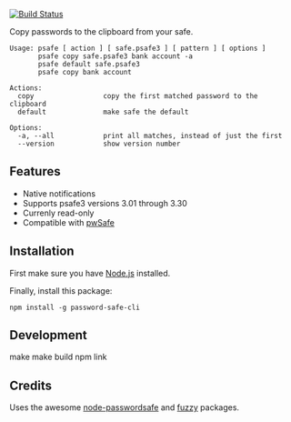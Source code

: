 [![Build Status](https://travis-ci.org/watsoncj/password-safe-cli.svg?branch=master)](https://travis-ci.org/watsoncj/password-safe-cli)

Copy passwords to the clipboard from your safe.

    Usage: psafe [ action ] [ safe.psafe3 ] [ pattern ] [ options ]
           psafe copy safe.psafe3 bank account -a
           psafe default safe.psafe3
           psafe copy bank account

    Actions:
      copy                 copy the first matched password to the clipboard
      default              make safe the default

    Options:
      -a, --all            print all matches, instead of just the first
      --version            show version number

## Features

- Native notifications
- Supports psafe3 versions 3.01 through 3.30
- Currenly read-only
- Compatible with [pwSafe](http://pwsafe.info/)

## Installation

First make sure you have [Node.js](https://nodejs.org/) installed.

Finally, install this package:

    npm install -g password-safe-cli

## Development

  make
  make build
  npm link

## Credits

Uses the awesome [node-passwordsafe](https://github.com/dol/node-passwordsafe) and [fuzzy](https://www.npmjs.com/package/fuzzy) packages.
